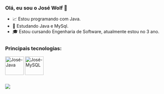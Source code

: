 ### Olá, eu sou o José Wolf 👋

- 📈 Estou programando com Java.
- 📘 Estudando Java e MySql.
- 🎓 Estou cursando Engenharia de Software, atualmente estou no 3 ano.

##

### Principais tecnologias:
<div>
  <img align = "center" alt = "José-Java" width = "60" heigth = "50" src="https://cdn.jsdelivr.net/gh/devicons/devicon/icons/java/java-original-wordmark.svg" />
  <img align = "center" alt = "José-MySQL" width = "60" heigth = "50" src="https://cdn.jsdelivr.net/gh/devicons/devicon/icons/mysql/mysql-original-wordmark.svg" />
</div>

## 

<div>
  <a href="mailto:wolf.jose89@gmail.com" target="_blank">
    <img src="https://img.shields.io/badge/Gmail-D14836?style=for-the-badge&logo=gmail&logoColor=white" target="_blank">
  </a>
</div>
